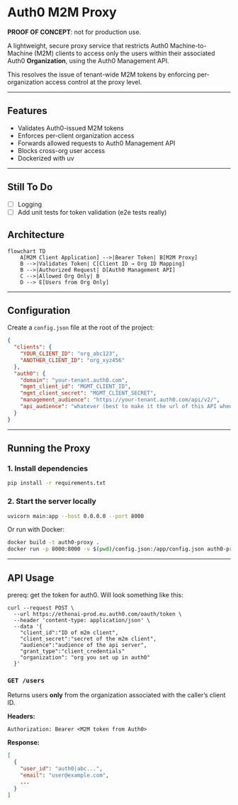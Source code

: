 # Auth0 M2M Proxy

**PROOF OF CONCEPT**: not for production use. 

A lightweight, secure proxy service that restricts Auth0 Machine-to-Machine (M2M) clients to access only the users within their associated Auth0 **Organization**, using the Auth0 Management API.

This resolves the issue of tenant-wide M2M tokens by enforcing per-organization access control at the proxy level.

---

## Features

- Validates Auth0-issued M2M tokens
- Enforces per-client organization access
- Forwards allowed requests to Auth0 Management API
- Blocks cross-org user access
- Dockerized with uv

---

## Still To Do

- [ ] Logging
- [ ] Add unit tests for token validation (e2e tests really)

## Architecture

```mermaid
flowchart TD
    A[M2M Client Application] -->|Bearer Token| B[M2M Proxy]
    B -->|Validates Token| C[Client ID → Org ID Mapping]
    B -->|Authorized Request| D[Auth0 Management API]
    C -->|Allowed Org Only| B
    D --> E[Users from Org Only]
```

---

## Configuration

Create a `config.json` file at the root of the project:

```json
{
  "clients": {
    "YOUR_CLIENT_ID": "org_abc123",
    "ANOTHER_CLIENT_ID": "org_xyz456"
  },
  "auth0": {
    "domain": "your-tenant.auth0.com",
    "mgmt_client_id": "MGMT_CLIENT_ID",
    "mgmt_client_secret": "MGMT_CLIENT_SECRET",
    "management_audience": "https://your-tenant.auth0.com/api/v2/",
    "api_audience": "whatever (best to make it the url of this API when deployed)"
  }
}
````

---

## Running the Proxy

### 1. Install dependencies

```bash
pip install -r requirements.txt
```

### 2. Start the server locally

```bash
uvicorn main:app --host 0.0.0.0 --port 8000
```

Or run with Docker:

```bash
docker build -t auth0-proxy .
docker run -p 8000:8000 -v $(pwd)/config.json:/app/config.json auth0-proxy
```

---

## API Usage

prereq: get the token for auth0. Will look something like this:

```
curl --request POST \
  --url https://ethonai-prod.eu.auth0.com/oauth/token \
  --header 'content-type: application/json' \
  --data '{
    "client_id":"ID of m2m client",
    "client_secret":"secret of the m2m client",
    "audience":"audience of the api server",
    "grant_type":"client_credentials"
    "organization": "org you set up in auth0"
  }'
```

### `GET /users`

Returns users **only** from the organization associated with the caller’s client ID.

**Headers:**

```http
Authorization: Bearer <M2M token from Auth0>
```

**Response:**

```json
[
  {
    "user_id": "auth0|abc...",
    "email": "user@example.com",
    ...
  }
]
```

